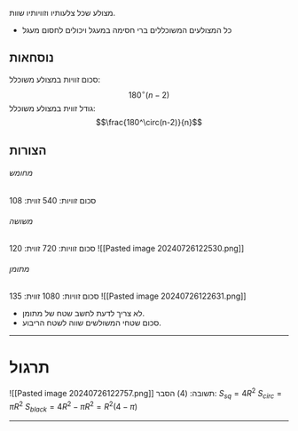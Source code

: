 מצולע שכל צלעותיו וזוויותיו שוות.
* כל המצולעים המשוכללים ברי חסימה במעגל ויכולים לחסום מעגל

## נוסחאות
סכום זוויות במצולע משוכלל:
$$180^\circ(n-2)$$
גודל זווית במצולע משוכלל:
$$\frac{180^\circ(n-2)}{n}$$
## הצורות
###### מחומש
סכום זוויות: 540
זווית: 108
###### משושה
סכום זוויות: 720
זווית: 120
![[Pasted image 20240726122530.png]]
###### מתומן
סכום זוויות: 1080
זווית: 135
![[Pasted image 20240726122631.png]]
* לא צריך לדעת לחשב שטח של מתומן.
* סכום שטחי המשולשים שווה לשטח הריבוע.
***
# תרגול
![[Pasted image 20240726122757.png]]
תשובה: (4)
הסבר:
$S_{sq}=4R^2$
$S_{circ}=\pi R^2$
$S_{black}=4R^2-\pi R^2=R^2(4-\pi)$
***


